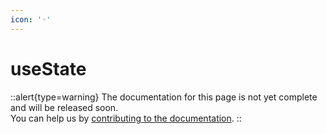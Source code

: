 ```yaml
---
icon: '◦'
---
```


# useState

::alert{type=warning}
The documentation for this page is not yet complete and will be released soon.<br>
You can help us by [contributing to the documentation](/community/documentation).
::
